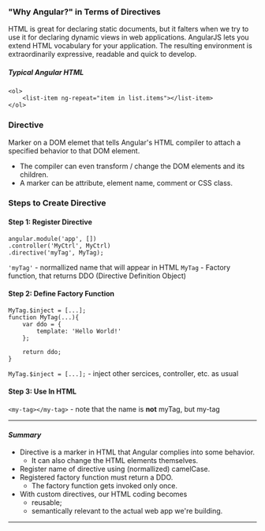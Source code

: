 ### "Why Angular?" in Terms of Directives
HTML is great for declaring static documents, but it falters when we try to use it for declaring dynamic views in web applications. AngularJS lets you extend HTML vocabulary for your application. The resulting environment is extraordinarily expressive, readable and quick to develop.

##### Typical Angular HTML
```
<ol>
    <list-item ng-repeat="item in list.items"></list-item>
</ol>
```
### Directive
Marker on a DOM elemet that tells Angular's HTML compiler to attach a specified behavior to that DOM element.
* The compiler can even transform / change the DOM elements and its children.
* A marker can be attribute, element name, comment or CSS class.

### Steps to Create Directive
#### Step 1: Register Directive
```
angular.module('app', [])
.controller('MyCtrl', MyCtrl)
.directive('myTag', MyTag);
```
`'myTag'` - normallized name that will appear in HTML
`MyTag` - Factory function, that returns DDO (Directive Definition Object)

#### Step 2: Define Factory Function
```
MyTag.$inject = [...];
function MyTag(...){
    var ddo = {
        template: 'Hello World!'
    };

    return ddo;
}
```
`MyTag.$inject = [...];` - inject other sercices, controller, etc. as usual

#### Step 3: Use In HTML
`<my-tag></my-tag>` - note that the name is __not__ myTag, but my-tag

***
#### _Summary_
* Directive is a marker in HTML that Angular complies into some behavior.
    * It can also change the HTML elements themselves.
* Register name of directive using (normallized) camelCase.
* Registered factory function must return a DDO.
    * The factory function gets invoked only once.
* With custom directives, our HTML coding becomes
    * reusable;
    * semantically relevant to the actual web app we're building. 
***